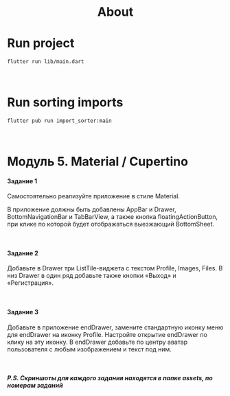 <h1 align="center">About</h1>

# Run project
```sh
flutter run lib/main.dart
```

<br />

# Run sorting imports
```sh
flutter pub run import_sorter:main
```

<br />

# Модуль 5. Material / Cupertino

#### Задание 1
Самостоятельно реализуйте приложение в стиле Material.

В приложение должны быть добавлены AppBar и Drawer, BottomNavigationBar и TabBarView, а также кнопка floatingActionButton, при клике по которой будет отображаться выезжающий BottomSheet.

<br />

#### Задание 2

Добавьте в Drawer три ListTile-виджета c текстом Profile, Images, Files. В низ Drawer в один ряд добавьте также кнопки «Выход» и «Регистрация».

<br />

#### Задание 3
Добавьте в приложение endDrawer, замените стандартную иконку меню для endDrawer на иконку Profile. Настройте открытие endDrawer по клику на эту иконку. В endDrawer добавьте по центру аватар пользователя с любым изображением и текст под ним.

<br />

##### P.S. Скриншоты для каждого задания находятся в папке assets, по номерам заданий
